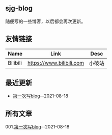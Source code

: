 ## sjg-blog
随便写的一些博客，以后都会再次更新。
## 友情链接
| Name | Link | Desc | 
| ---- | ---- | ---- |
| Bilibili | https://www.bilibili.com | 小破站 |
## 最近更新
- [第一次写blog](https://github.com/SunJunge08/sjg-blog/issues/2)--2021-08-18
## 所有文章
001.[第一次写blog](https://github.com/SunJunge08/sjg-blog/issues/2)--2021-08-18
